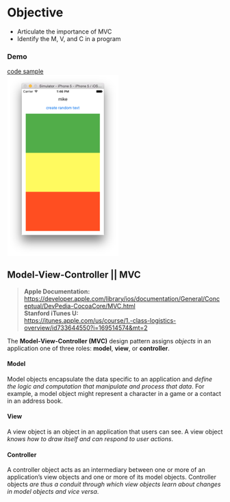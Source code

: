 # Objective
* Articulate the importance of MVC
* Identify the M, V, and C in a program


### Demo
[code sample]()  
<img src="https://github.com/accesscode-2-2/unit-1/blob/master/lessons/week-2/images/flag.png?raw=true" width="260" />


## Model-View-Controller || MVC  
> **Apple Documentation:**  
https://developer.apple.com/library/ios/documentation/General/Conceptual/DevPedia-CocoaCore/MVC.html  
> **Stanford iTunes U:**  
https://itunes.apple.com/us/course/1.-class-logistics-overview/id733644550?i=169514574&mt=2

The **Model-View-Controller (MVC)** design pattern assigns *objects* in an application one of three roles: **model**, **view**, or **controller**.

#### Model
Model objects encapsulate the data specific to an application and *define the logic and computation that manipulate and process that data*. For example, a model object might represent a character in a game or a contact in an address book.

#### View
A view object is an object in an application that users can see. A view object *knows how to draw itself and can respond to user actions*.

#### Controller
A controller object acts as an intermediary between one or more of an application’s view objects and one or more of its model objects. Controller objects *are thus a conduit through which view objects learn about changes in model objects and vice versa*.
